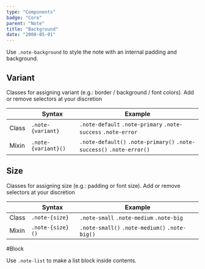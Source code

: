 ```yaml
---
type: "Components"
badge: "Core"
parent: "Note"
title: "Background"
date: "2000-05-01"
---
```


Use `.note-background` to style the note with an internal padding and background.

## Variant

Classes for assigning variant (e.g.: border / background / font colors). Add or remove selectors at your discretion

<div class="table-scroll">

|                         | Syntax                                    | Example                       |
| ----------------------- | ----------------------------------------- | ----------------------------- |
| Class                   | `.note-{variant}`                        | `.note-default` `.note-primary` `.note-success` `.note-error` |
| Mixin                   | `.note-{variant}()`                      | `.note-default()` `.note-primary()`  `.note-success()` `.note-error()`   |

</div>

<demo>
  <demovanilla src="vanilla/components/note/variant-background">
  </demovanilla>
</demo>

## Size

Classes for assigning size (e.g.: padding or font size). Add or remove selectors at your discretion

<div class="table-scroll">

|                         | Syntax                                    | Example                       |
| ----------------------- | ----------------------------------------- | ----------------------------- |
| Class                   | `.note-{size}`                           | `.note-small` `.note-medium` `.note-big`|
| Mixin                   | `.note-{size}()`                         | `.note-small()` `.note-medium()`  `.note-big()`   |

</div>

<demo>
  <demovanilla src="vanilla/components/note/size-background">
  </demovanilla>
</demo>

#Block

Use `.note-list` to make a list block inside contents.

<script type="text/plain" class="language-markup">
  <div class="note note-default">
    <div class="note-list">
      <!-- content -->
    </div>
  </div>
</script>

<demo>
  <demovanilla src="vanilla/components/note/block-background">
  </demovanilla>
</demo>
